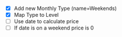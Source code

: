 - [x] Add new Monthly Type (name=Weekends)
- [x] Map Type to Level
- [ ] Use date to calculate price
- [ ] If date is on a weekend price is 0